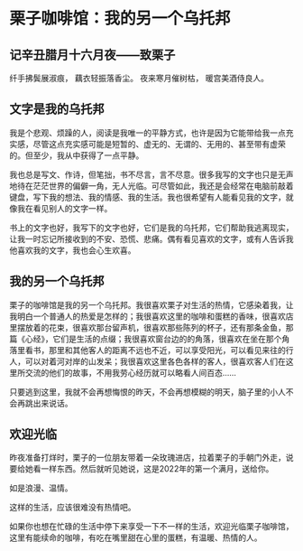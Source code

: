 # 栗子咖啡馆：我的另一个乌托邦

## 记辛丑腊月十六月夜——致栗子

纤手拂鬓展淑痕，
藕衣轻振落香尘。
夜来寒月催树枯，
暖宫美酒侍良人。

## 文字是我的乌托邦

我是个悲观、烦躁的人，阅读是我唯一的平静方式，也许是因为它能带给我一点充实感，尽管这点充实感可能是短暂的、虚无的、无谓的、无用的、甚至带有虚荣的。但至少，我从中获得了一点平静。

我也总是写文、作诗，但笔拙，书不尽言，言不尽意。很多我写的文字也只是无声地待在茫茫世界的偏僻一角，无人光临。可尽管如此，我还是会经常在电脑前敲着键盘，写下我的想法、我的情感、我的生活。我也很希望有人能看见我的文字，就像我在看见别人的文字一样。

书上的文字也好，我写下的文字也好，它们是我的乌托邦，它们帮助我逃离现实，让我一时忘记所接收到的不安、恐慌、悲痛。偶有看见喜欢的文字，或有人告诉我他喜欢我的文字，我也会心生欢喜。

## 我的另一个乌托邦

栗子的咖啡馆是我的另一个乌托邦。我很喜欢栗子对生活的热情，它感染着我，让我明白一个普通人的热爱是怎样的；我很喜欢这里的咖啡和蛋糕的香味，很喜欢店里摆放着的花束，很喜欢那台留声机，很喜欢那些陈列的杯子，还有那条金鱼，那篇《心经》，它们是生活的点缀；我很喜欢窗台边的的角落，很喜欢在坐在那个角落里看书，那里和其他客人的距离不远也不近，可以享受阳光，可以看见来往的行人，可以对着河对岸的山发呆；我很喜欢这里各色各样的客人，很喜欢客人们在这里所交流的他们的故事，不用我劳心经历就可以略看人间百态……

只要逃到这里，我就不会再想悔恨的昨天，不会再想模糊的明天，脑子里的小人不会再跳出来说话。

## 欢迎光临

昨夜准备打烊时，栗子的一位朋友带着一朵玫瑰进店，拉着栗子的手朝门外走，说要给她看一样东西。然后就听见她说，这是2022年的第一个满月，送给你。

如是浪漫、温情。

这样的生活，应该很难没有热情吧。

如果你也想在忙碌的生活中停下来享受一下不一样的生活，欢迎光临栗子咖啡馆，这里有能续命的咖啡，有吃在嘴里甜在心里的蛋糕，有温暖、热情的人。
